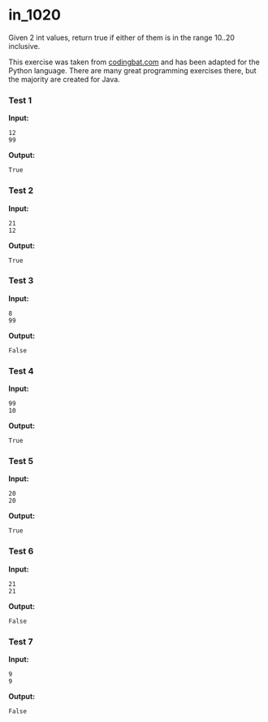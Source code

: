 # in_1020




Given 2 int values, return true if either of them is in the range 10..20 inclusive.

This exercise was taken from [codingbat.com](https://codingbat.com/prob/p144535) and has been adapted for the Python language. There are many great programming exercises there, but the majority are created for Java.






### Test 1
**Input:**
```
12
99
```
**Output:**
```
True
```
### Test 2
**Input:**
```
21
12
```
**Output:**
```
True
```
### Test 3
**Input:**
```
8
99
```
**Output:**
```
False
```
### Test 4
**Input:**
```
99
10
```
**Output:**
```
True
```
### Test 5
**Input:**
```
20
20
```
**Output:**
```
True
```
### Test 6
**Input:**
```
21
21
```
**Output:**
```
False
```
### Test 7
**Input:**
```
9
9
```
**Output:**
```
False
```

